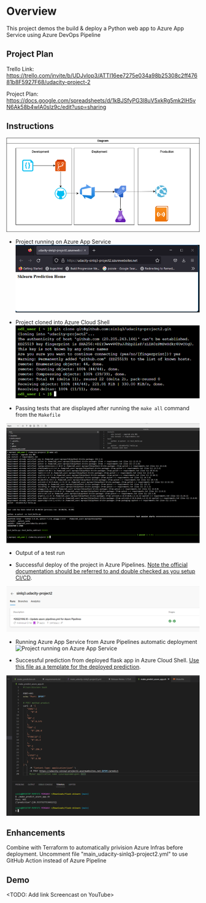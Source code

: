 # Overview

This project demos the build & deploy a Python web app to Azure App Service using Azure DevOps Pipeline

## Project Plan


Trello Link: https://trello.com/invite/b/UDJvlop3/ATTI16ee7275e034a98b25308c2ff47681b8F5927F68/udacity-project-2

Project Plan: https://docs.google.com/spreadsheets/d/1kBJSfyPG3l8uV5xkRg5mk2lH5vN6Ak58b4wIA0sIz9c/edit?usp=sharing

## Instructions

![Architectural Diagram](./diagram.png "Architectural Diagram")

* Project running on Azure App Service
![Project running on Azure App Service](./azure-webapp.png "Project running on Azure App Service")

* Project cloned into Azure Cloud Shell
![Project cloned into Azure Cloud Shell](./git-clone.png "Project cloned into Azure Cloud Shell")

* Passing tests that are displayed after running the `make all` command from the `Makefile`

![Makefile](./make_all.png "Makefile")
* Output of a test run

* Successful deploy of the project in Azure Pipelines.  [Note the official documentation should be referred to and double checked as you setup CI/CD](https://docs.microsoft.com/en-us/azure/devops/pipelines/ecosystems/python-webapp?view=azure-devops).

![Successful deploy of the project in Azure Pipelines](./pipe-line-run.png "Successful deploy of the project in Azure Pipelines")

* Running Azure App Service from Azure Pipelines automatic deployment
![Project running on Azure App Service](./pipe-line-run-automatic.png.png "Project running on Azure App Service")

* Successful prediction from deployed flask app in Azure Cloud Shell.  [Use this file as a template for the deployed prediction](https://github.com/udacity/nd082-Azure-Cloud-DevOps-Starter-Code/blob/master/C2-AgileDevelopmentwithAzure/project/starter_files/flask-sklearn/make_predict_azure_app.sh).

![Successful prediction](./predict-azure.png "Successful prediction")

## Enhancements

Combine with Terraform to automatically privision Azure Infras before deployment.
Uncomment file "main_udacity-sinlq3-project2.yml" to use GitHub Action instead of Azure Pipeline

## Demo 

<TODO: Add link Screencast on YouTube>


